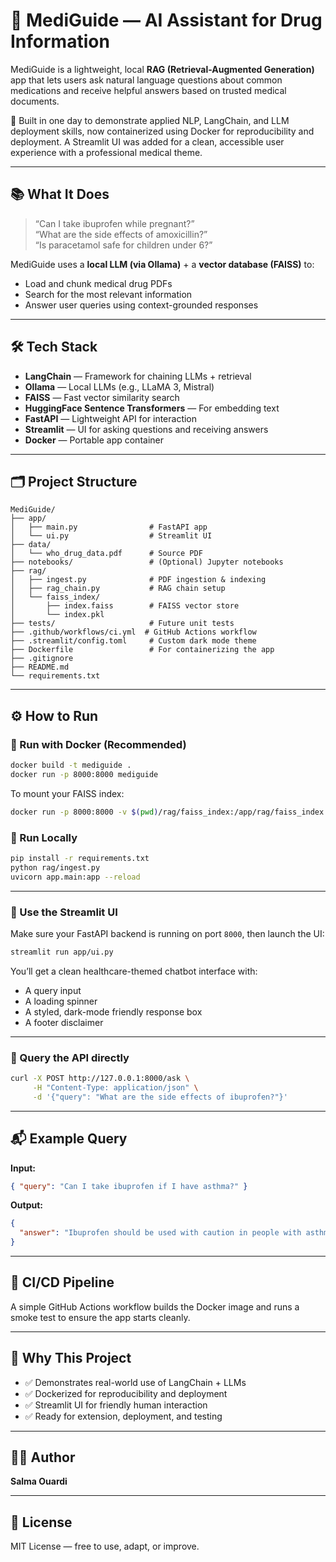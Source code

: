 # 💊 MediGuide — AI Assistant for Drug Information

MediGuide is a lightweight, local **RAG (Retrieval-Augmented Generation)** app that lets users ask natural language questions about common medications and receive helpful answers based on trusted medical documents.

🚀 Built in one day to demonstrate applied NLP, LangChain, and LLM deployment skills, now containerized using Docker for reproducibility and deployment. A Streamlit UI was added for a clean, accessible user experience with a professional medical theme.

---

## 📚 What It Does

> “Can I take ibuprofen while pregnant?”  
> “What are the side effects of amoxicillin?”  
> “Is paracetamol safe for children under 6?”

MediGuide uses a **local LLM (via Ollama)** + a **vector database (FAISS)** to:
- Load and chunk medical drug PDFs
- Search for the most relevant information
- Answer user queries using context-grounded responses

---

## 🛠️ Tech Stack

- **LangChain** — Framework for chaining LLMs + retrieval
- **Ollama** — Local LLMs (e.g., LLaMA 3, Mistral)
- **FAISS** — Fast vector similarity search
- **HuggingFace Sentence Transformers** — For embedding text
- **FastAPI** — Lightweight API for interaction
- **Streamlit** — UI for asking questions and receiving answers
- **Docker** — Portable app container

---

## 🗂️ Project Structure

```
MediGuide/
├── app/
│   ├── main.py                # FastAPI app
│   └── ui.py                  # Streamlit UI
├── data/
│   └── who_drug_data.pdf      # Source PDF
├── notebooks/                 # (Optional) Jupyter notebooks
├── rag/
│   ├── ingest.py              # PDF ingestion & indexing
│   ├── rag_chain.py           # RAG chain setup
│   └── faiss_index/
│       ├── index.faiss        # FAISS vector store
│       └── index.pkl
├── tests/                     # Future unit tests
├── .github/workflows/ci.yml  # GitHub Actions workflow
├── .streamlit/config.toml     # Custom dark mode theme
├── Dockerfile                 # For containerizing the app
├── .gitignore
├── README.md
└── requirements.txt
```

---

## ⚙️ How to Run

### 🚀 Run with Docker (Recommended)
```bash
docker build -t mediguide .
docker run -p 8000:8000 mediguide
```

To mount your FAISS index:
```bash
docker run -p 8000:8000 -v $(pwd)/rag/faiss_index:/app/rag/faiss_index mediguide
```

### 🐍 Run Locally
```bash
pip install -r requirements.txt
python rag/ingest.py
uvicorn app.main:app --reload
```

---

### 🧪 Use the Streamlit UI

Make sure your FastAPI backend is running on port `8000`, then launch the UI:

```bash
streamlit run app/ui.py
```

You’ll get a clean healthcare-themed chatbot interface with:
- A query input
- A loading spinner
- A styled, dark-mode friendly response box
- A footer disclaimer

---

### 🔎 Query the API directly

```bash
curl -X POST http://127.0.0.1:8000/ask \
     -H "Content-Type: application/json" \
     -d '{"query": "What are the side effects of ibuprofen?"}'
```

---

## 📬 Example Query

**Input:**
```json
{ "query": "Can I take ibuprofen if I have asthma?" }
```

**Output:**
```json
{
  "answer": "Ibuprofen should be used with caution in people with asthma..."
}
```

---

## 🔄 CI/CD Pipeline

A simple GitHub Actions workflow builds the Docker image and runs a smoke test to ensure the app starts cleanly.

---

## 🎯 Why This Project

- ✅ Demonstrates real-world use of LangChain + LLMs
- ✅ Dockerized for reproducibility and deployment
- ✅ Streamlit UI for friendly human interaction
- ✅ Ready for extension, deployment, and testing

---

## 👩‍💻 Author

**Salma Ouardi**

---

## 📄 License

MIT License — free to use, adapt, or improve.

